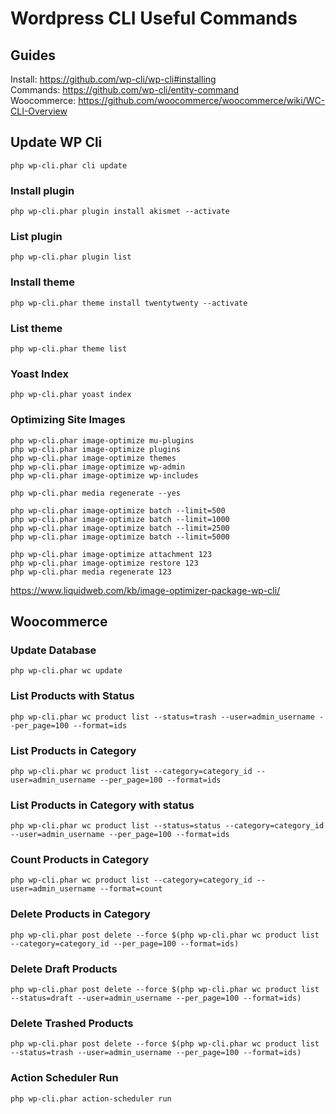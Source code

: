 # Wordpress CLI Useful Commands

## Guides

Install: https://github.com/wp-cli/wp-cli#installing  
Commands: https://github.com/wp-cli/entity-command  
Woocommerce: https://github.com/woocommerce/woocommerce/wiki/WC-CLI-Overview  

## Update WP Cli

```
php wp-cli.phar cli update
```

### Install plugin

```
php wp-cli.phar plugin install akismet --activate
```

### List plugin

```
php wp-cli.phar plugin list
```

### Install theme

```
php wp-cli.phar theme install twentytwenty --activate
```

### List theme

```
php wp-cli.phar theme list
```

### Yoast Index

```
php wp-cli.phar yoast index
```

### Optimizing Site Images

```
php wp-cli.phar image-optimize mu-plugins
php wp-cli.phar image-optimize plugins
php wp-cli.phar image-optimize themes
php wp-cli.phar image-optimize wp-admin
php wp-cli.phar image-optimize wp-includes
```

```
php wp-cli.phar media regenerate --yes
```

```
php wp-cli.phar image-optimize batch --limit=500
php wp-cli.phar image-optimize batch --limit=1000
php wp-cli.phar image-optimize batch --limit=2500
php wp-cli.phar image-optimize batch --limit=5000
```
```
php wp-cli.phar image-optimize attachment 123
php wp-cli.phar image-optimize restore 123
php wp-cli.phar media regenerate 123
```

https://www.liquidweb.com/kb/image-optimizer-package-wp-cli/  

## Woocommerce

### Update Database

```
php wp-cli.phar wc update
```

### List Products with Status

```
php wp-cli.phar wc product list --status=trash --user=admin_username --per_page=100 --format=ids
```

### List Products in Category

```
php wp-cli.phar wc product list --category=category_id --user=admin_username --per_page=100 --format=ids
```

### List Products in Category with status

```
php wp-cli.phar wc product list --status=status --category=category_id --user=admin_username --per_page=100 --format=ids
```

### Count Products in Category

```
php wp-cli.phar wc product list --category=category_id --user=admin_username --format=count
```

### Delete Products in Category

```
php wp-cli.phar post delete --force $(php wp-cli.phar wc product list --category=category_id --per_page=100 --format=ids)
```

### Delete Draft Products

```
php wp-cli.phar post delete --force $(php wp-cli.phar wc product list --status=draft --user=admin_username --per_page=100 --format=ids)
```

### Delete Trashed Products

```
php wp-cli.phar post delete --force $(php wp-cli.phar wc product list --status=trash --user=admin_username --per_page=100 --format=ids)
```

### Action Scheduler Run

```
php wp-cli.phar action-scheduler run
```

